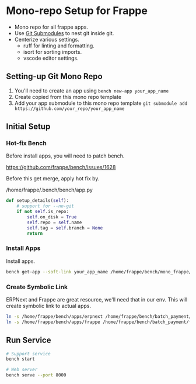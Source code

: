 # Mono-repo Setup for Frappe

- Mono repo for all frappe apps.
- Use [Git Submodules](https://git-scm.com/book/en/v2/Git-Tools-Submodules) to nest git inside git.
- Centerize various settings.
  - ruff for linting and formatting.
  - isort for sorting imports.
  - vscode editor settings.

## Setting-up Git Mono Repo

1. You'll need to create an app using `bench new-app your_app_name`
2. Create copied from this mono repo template
3. Add your app submodule to this mono repo template `git submodule add https://github.com/your_repo/your_app_name`

## Initial Setup

### Hot-fix Bench

Before install apps, you will need to patch bench.

https://github.com/frappe/bench/issues/1628

Before this get merge, apply hot fix by.

/home/frappe/.bench/bench/app.py
```py
def setup_details(self):
    # support for --no-git
    if not self.is_repo:
        self.on_disk = True
        self.repo = self.name
        self.tag = self.branch = None
        return
```

### Install Apps

Install apps.

```bash
bench get-app --soft-link your_app_name /home/frappe/bench/mono_frappe/your_app_name
```

### Create Symbolic Link

ERPNext and Frappe are great resource, we'll need that in our env.
This will create symbolic link to actual apps.

```bash
ln -s /home/frappe/bench/apps/erpnext /home/frappe/bench/batch_payment/erpnext
ln -s /home/frappe/bench/apps/frappe /home/frappe/bench/batch_payment/frappe
```

## Run Service

```bash
# Support service
bench start

# Web server
bench serve --port 8000
```